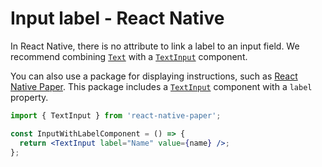 # Input label - React Native

In React Native, there is no attribute to link a label to an input field. We recommend combining [`Text`](https://reactnative.dev/docs/text) with a [`TextInput`](https://reactnative.dev/docs/textinput) component.

You can also use a package for displaying instructions, such as [React Native Paper](https://callstack.github.io/react-native-paper/index.html). This package includes a [`TextInput`](https://callstack.github.io/react-native-paper/docs/components/TextInput/) component with a `label` property.

```jsx
import { TextInput } from 'react-native-paper';

const InputWithLabelComponent = () => {
  return <TextInput label="Name" value={name} />;
};
```
